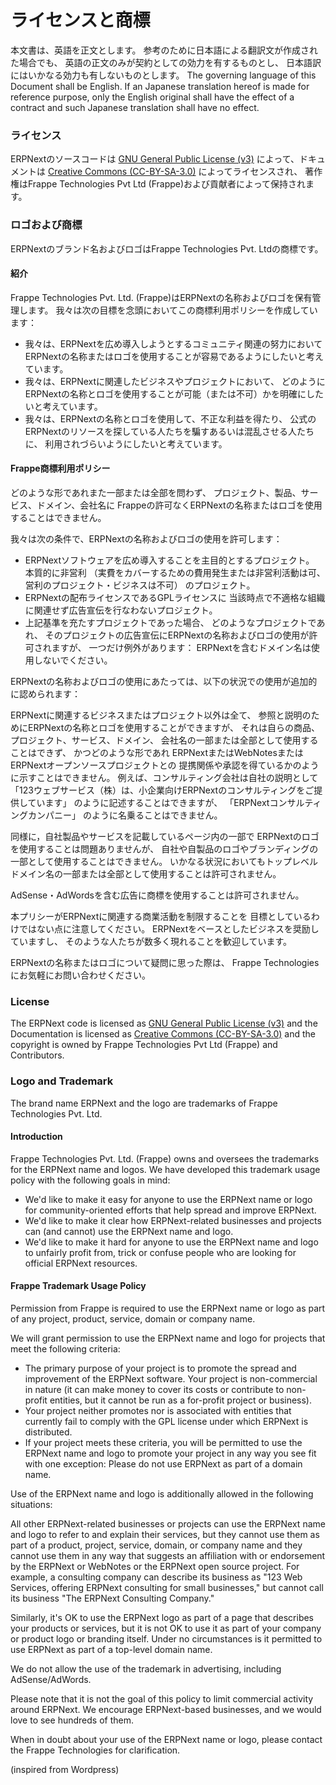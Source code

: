 # ライセンスと商標

本文書は、英語を正文とします。
参考のために日本語による翻訳文が作成された場合でも、
英語の正文のみが契約としての効力を有するものとし、
日本語訳にはいかなる効力も有しないものとします。
The governing language of this Document shall be English.
If an Japanese translation hereof is made for reference purpose, only the English original shall have the effect of a contract and such Japanese translation shall have no effect.


### ライセンス

ERPNextのソースコードは
[GNU General Public License (v3)](https://www.gnu.org/copyleft/gpl.html)
によって、ドキュメントは
[Creative Commons (CC-BY-SA-3.0)](https://creativecommons.org/licenses/by-sa/3.0/)
によってライセンスされ、
著作権はFrappe Technologies Pvt Ltd (Frappe)および貢献者によって保持されます。

### ロゴおよび商標

ERPNextのブランド名およびロゴはFrappe Technologies Pvt. Ltdの商標です。

#### 紹介

Frappe Technologies Pvt. Ltd. (Frappe)はERPNextの名称およびロゴを保有管理します。
我々は次の目標を念頭においてこの商標利用ポリシーを作成しています：

* 我々は、ERPNextを広め導入しようとするコミュニティ関連の努力において
ERPNextの名称またはロゴを使用することが容易であるようにしたいと考えています。
* 我々は、ERPNextに関連したビジネスやプロジェクトにおいて、
どのようにERPNextの名称とロゴを使用することが可能（または不可）かを明確にしたいと考えています。
* 我々は、ERPNextの名称とロゴを使用して、不正な利益を得たり、
公式のERPNextのリソースを探している人たちを騙すあるいは混乱させる人たちに、
利用されづらいようにしたいと考えています。

#### Frappe商標利用ポリシー

どのような形であれまた一部または全部を問わず、
プロジェクト、製品、サービス、ドメイン、会社名に
Frappeの許可なくERPNextの名称またはロゴを使用することはできません。

我々は次の条件で、ERPNextの名称およびロゴの使用を許可します：

* ERPNextソフトウェアを広め導入することを主目的とするプロジェクト。
本質的に非営利
（実費をカバーするための費用発生または非営利活動は可、営利のプロジェクト・ビジネスは不可）
のプロジェクト。
* ERPNextの配布ライセンスであるGPLライセンスに
当該時点で不適格な組織に関連せず広告宣伝を行なわないプロジェクト。
* 上記基準を充たすプロジェクトであった場合、
どのようなプロジェクトであれ、
そのプロジェクトの広告宣伝にERPNextの名称およびロゴの使用が許可されますが、
一つだけ例外があります：
ERPNextを含むドメイン名は使用しないでください。

ERPNextの名称およびロゴの使用にあたっては、以下の状況での使用が追加的に認められます：

ERPNextに関連するビジネスまたはプロジェクト以外は全て、
参照と説明のためにERPNextの名称とロゴを使用することができますが、
それは自らの商品、プロジェクト、サービス、ドメイン、
会社名の一部または全部として使用することはできず、
かつどのような形であれ
ERPNextまたはWebNotesまたはERPNextオープンソースプロジェクトとの
提携関係や承認を得ているかのように示すことはできません。
例えば、コンサルティング会社は自社の説明として
「123ウェブサービス（株）は、小企業向けERPNextのコンサルティングをご提供しています」
のように記述することはできますが、
「ERPNextコンサルティングカンパニー」
のように名乗ることはできません。

同様に，自社製品やサービスを記載しているページ内の一部で
ERPNextのロゴを使用することは問題ありませんが、
自社や自製品のロゴやブランディングの一部として使用することはできません。
いかなる状況においてもトップレベルドメイン名の一部または全部として使用することは許可されません。

AdSense・AdWordsを含む広告に商標を使用することは許可されません。

本プリシーがERPNextに関連する商業活動を制限することを
目標としているわけではない点に注意してください。
ERPNextをベースとしたビジネスを奨励していますし、
そのような人たちが数多く現れることを歓迎しています。

ERPNextの名称またはロゴについて疑問に思った際は、
Frappe Technologiesにお気軽にお問い合わせください。


### License

The ERPNext code is licensed as [GNU General Public License (v3)](https://www.gnu.org/copyleft/gpl.html) and the Documentation is licensed as [Creative Commons (CC-BY-SA-3.0)](https://creativecommons.org/licenses/by-sa/3.0/) and the copyright is owned by Frappe Technologies Pvt Ltd (Frappe) and Contributors.

### Logo and Trademark

The brand name ERPNext and the logo are trademarks of Frappe Technologies Pvt. Ltd.

#### Introduction

Frappe Technologies Pvt. Ltd. (Frappe) owns and oversees the trademarks for the ERPNext name and logos. We have developed this trademark usage policy with the following goals in mind:

* We'd like to make it easy for anyone to use the ERPNext name or logo for community-oriented efforts that help spread and improve ERPNext.
* We'd like to make it clear how ERPNext-related businesses and projects can (and cannot) use the ERPNext name and logo.
* We'd like to make it hard for anyone to use the ERPNext name and logo to unfairly profit from, trick or confuse people who are looking for official ERPNext resources.

#### Frappe Trademark Usage Policy

Permission from Frappe is required to use the ERPNext name or logo as part of any project, product, service, domain or company name.

We will grant permission to use the ERPNext name and logo for projects that meet the following criteria:

* The primary purpose of your project is to promote the spread and improvement of the ERPNext software.
Your project is non-commercial in nature (it can make money to cover its costs or contribute to non-profit entities, but it cannot be run as a for-profit project or business).
* Your project neither promotes nor is associated with entities that currently fail to comply with the GPL license under which ERPNext is distributed.
* If your project meets these criteria, you will be permitted to use the ERPNext name and logo to promote your project in any way you see fit with one exception: Please do not use ERPNext as part of a domain name.

Use of the ERPNext name and logo is additionally allowed in the following situations:

All other ERPNext-related businesses or projects can use the ERPNext name and logo to refer to and explain their services, but they cannot use them as part of a product, project, service, domain, or company name and they cannot use them in any way that suggests an affiliation with or endorsement by the ERPNext or WebNotes or the ERPNext open source project. For example, a consulting company can describe its business as "123 Web Services, offering ERPNext consulting for small businesses," but cannot call its business "The ERPNext Consulting Company."

Similarly, it's OK to use the ERPNext logo as part of a page that describes your products or services, but it is not OK to use it as part of your company or product logo or branding itself. Under no circumstances is it permitted to use ERPNext as part of a top-level domain name.

We do not allow the use of the trademark in advertising, including AdSense/AdWords.

Please note that it is not the goal of this policy to limit commercial activity around ERPNext. We encourage ERPNext-based businesses, and we would love to see hundreds of them.

When in doubt about your use of the ERPNext name or logo, please contact the Frappe Technologies for clarification.

(inspired from Wordpress)
